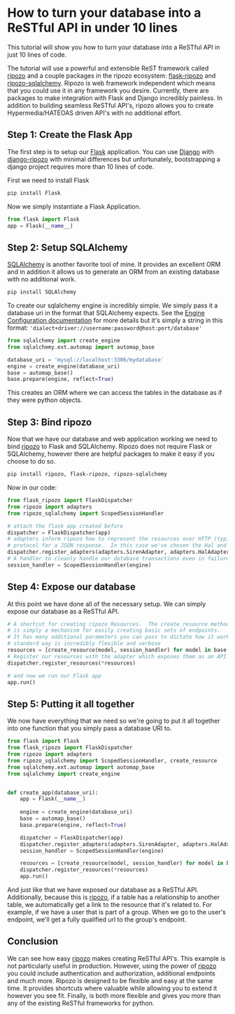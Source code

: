 # How to turn your database into a ReSTful API in under 10 lines

This tutorial will show you how to turn your database into a ReSTful
API in just 10 lines of code.

The tutorial will use a powerful and extensible ReST framework called
[ripozo](https://github.com/vertical-knowledge/ripozo) and a couple
packages in the ripozo ecosystem: [flask-ripozo](https://github.com/vertical-knowledge/flask-ripozo)
and [ripozo-sqlalchemy](https://github.com/vertical-knowledge/ripozo-sqlalchemy).  Ripozo
is web framework independent which means that you could use it in any framework you
desire.  Currently, there are packages to make integration with Flask and Django
incredibly painless.  In addition to building seamless ReSTful API's, ripozo allows
you to create Hypermedia/HATEOAS driven API's with no additional effort.

## Step 1: Create the Flask App

The first step is to setup our [Flask](https://github.com/mitsuhiko/flask) application.
You can use [Django](https://www.djangoproject.com/) with 
[django-ripozo](https://github.com/vertical-knowledge/django-ripozo) with minimal differences
but unfortunately, bootstrapping a django project requires more than 10 lines of code.

First we need to install Flask

```bash
pip install Flask
```

Now we simply instantiate a Flask Application.

```python
from flask import Flask
app = Flask(__name__)
```

## Step 2: Setup SQLAlchemy

[SQLAlchemy](http://www.sqlalchemy.org/) is another favorite tool of mine.  It provides
an excellent ORM and in addition it allows us to generate an ORM from an existing database
with no additional work.

```bash
pip install SQLAlchemy
```

To create our sqlalchemy engine is incredibly simple.  We simply
pass it a database uri in the format that SQLAlchemy expects.  See
the [Engine Configuration documentation](http://docs.sqlalchemy.org/en/rel_1_0/core/engines.html)
for more details but it's simply a string in this format: 
`'dialect+driver://username:password@host:port/database'`

```python
from sqlalchemy import create_engine
from sqlalchemy.ext.automap import automap_base

database_uri = 'mysql://localhost:3306/mydatabase'
engine = create_engine(database_uri)
base = automap_base()
base.prepare(engine, reflect=True)
```

This creates an ORM where we can access the tables in the database
as if they were python objects.

## Step 3: Bind ripozo

Now that we have our database and web application working we need to bind 
[ripozo](https://github.com/vertical-knowledge/ripozo) to Flask and SQLAlchemy.
Ripozo does not require Flask or SQLAlchemy, however there are helpful packages
to make it easy if you choose to do so.

```bash
pip install ripozo, flask-ripozo, ripozo-sqlalchemy
```

Now in our code:

```python
from flask_ripozo import FlaskDispatcher
from ripozo import adapters
from ripozo_sqlalchemy import ScopedSessionHandler

# attach the flask app created before
dispatcher = FlaskDispatcher(app)
# adapters inform ripozo how to represent the resources over HTTP (typically a
# protocol for a JSON response.  In this case we've chosen the Hal and SIREN protocols.
dispatcher.register_adapters(adapters.SirenAdapter, adapters.HalAdapter)
# A handler to cleanly handle our database transactions even in failure cases
session_handler = ScopedSessionHandler(engine)
```

## Step 4: Expose our database

At this point we have done all of the necessary setup.  We can simply
expose our database as a ReSTful API.

```python
# A shortcut for creating ripozo Resources.  The create_resource method
# is simply a mechanism for easily creating basic sets of endpoints.
# It has many additional parameters you can pass to dictate how it works and the
# standard way is incredibly flexible and verbose
resources = [create_resource(model, session_handler) for model in base.classes]
# Register our resources with the adapter which exposes them as an API
dispatcher.register_resources(*resources)

# and now we run our Flask app
app.run()
```

## Step 5: Putting it all together

We now have everything that we need so we're going to put it all together
into one function that you simply pass a database URI to.

```python
from flask import Flask
from flask_ripozo import FlaskDispatcher
from ripozo import adapters
from ripozo_sqlalchemy import ScopedSessionHandler, create_resource
from sqlalchemy.ext.automap import automap_base
from sqlalchemy import create_engine


def create_app(database_uri):
    app = Flask(__name__)
    
    engine = create_engine(database_uri)
    base = automap_base()
    base.prepare(engine, reflect=True)

    dispatcher = FlaskDispatcher(app)
    dispatcher.register_adapters(adapters.SirenAdapter, adapters.HalAdapter)
    session_handler = ScopedSessionHandler(engine)

    resources = [create_resource(model, session_handler) for model in base.classes]
    dispatcher.register_resources(*resources)
    app.run()
```

And just like that we have exposed our database as a ReSTful API.  Additionally,
because this is [ripozo](https://github.com/vertical-knowledge/ripozo), if a table
has a relationship to another table, we automatically get a link to the resource that it's
related to.  For example, if we have a user that is part of a group.  When we go to 
the user's endpoint, we'll get a fully qualified url to the group's endpoint.


## Conclusion

We can see how easy [ripozo](https://github.com/vertical-knowledge/ripozo) makes
creating ReSTful API's.  This example is not particularly useful in production.
However, using the power of [ripozo](https://github.com/vertical-knowledge/ripozo)
you could include authentication and authorization, additional endpoints and much more.
Ripozo is designed to be flexible and easy at the same time.  It provides shortcuts
where valuable while allowing you to extend it however you see fit.  Finally, is both more
flexible and gives you more than any of the existing ReSTful frameworks for python.  

